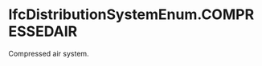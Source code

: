 IfcDistributionSystemEnum.COMPRESSEDAIR
=======================================
Compressed air system.


